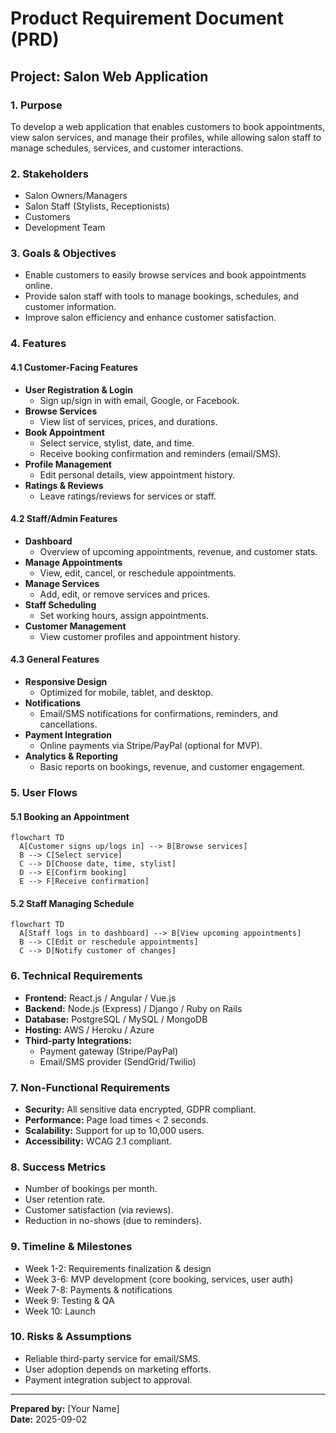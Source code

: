 # Product Requirement Document (PRD)
## Project: Salon Web Application

### 1. Purpose
To develop a web application that enables customers to book appointments, view salon services, and manage their profiles, while allowing salon staff to manage schedules, services, and customer interactions.

### 2. Stakeholders
- Salon Owners/Managers
- Salon Staff (Stylists, Receptionists)
- Customers
- Development Team

### 3. Goals & Objectives
- Enable customers to easily browse services and book appointments online.
- Provide salon staff with tools to manage bookings, schedules, and customer information.
- Improve salon efficiency and enhance customer satisfaction.

### 4. Features

#### 4.1 Customer-Facing Features
- **User Registration & Login**
  - Sign up/sign in with email, Google, or Facebook.
- **Browse Services**
  - View list of services, prices, and durations.
- **Book Appointment**
  - Select service, stylist, date, and time.
  - Receive booking confirmation and reminders (email/SMS).
- **Profile Management**
  - Edit personal details, view appointment history.
- **Ratings & Reviews**
  - Leave ratings/reviews for services or staff.

#### 4.2 Staff/Admin Features
- **Dashboard**
  - Overview of upcoming appointments, revenue, and customer stats.
- **Manage Appointments**
  - View, edit, cancel, or reschedule appointments.
- **Manage Services**
  - Add, edit, or remove services and prices.
- **Staff Scheduling**
  - Set working hours, assign appointments.
- **Customer Management**
  - View customer profiles and appointment history.

#### 4.3 General Features
- **Responsive Design**
  - Optimized for mobile, tablet, and desktop.
- **Notifications**
  - Email/SMS notifications for confirmations, reminders, and cancellations.
- **Payment Integration**
  - Online payments via Stripe/PayPal (optional for MVP).
- **Analytics & Reporting**
  - Basic reports on bookings, revenue, and customer engagement.


### 5. User Flows

#### 5.1 Booking an Appointment
```mermaid
flowchart TD
  A[Customer signs up/logs in] --> B[Browse services]
  B --> C[Select service]
  C --> D[Choose date, time, stylist]
  D --> E[Confirm booking]
  E --> F[Receive confirmation]
```

#### 5.2 Staff Managing Schedule
```mermaid
flowchart TD
  A[Staff logs in to dashboard] --> B[View upcoming appointments]
  B --> C[Edit or reschedule appointments]
  C --> D[Notify customer of changes]
```

### 6. Technical Requirements
- **Frontend:** React.js / Angular / Vue.js
- **Backend:** Node.js (Express) / Django / Ruby on Rails
- **Database:** PostgreSQL / MySQL / MongoDB
- **Hosting:** AWS / Heroku / Azure
- **Third-party Integrations:** 
  - Payment gateway (Stripe/PayPal)
  - Email/SMS provider (SendGrid/Twilio)

### 7. Non-Functional Requirements
- **Security:** All sensitive data encrypted, GDPR compliant.
- **Performance:** Page load times < 2 seconds.
- **Scalability:** Support for up to 10,000 users.
- **Accessibility:** WCAG 2.1 compliant.

### 8. Success Metrics
- Number of bookings per month.
- User retention rate.
- Customer satisfaction (via reviews).
- Reduction in no-shows (due to reminders).

### 9. Timeline & Milestones
- Week 1-2: Requirements finalization & design
- Week 3-6: MVP development (core booking, services, user auth)
- Week 7-8: Payments & notifications
- Week 9: Testing & QA
- Week 10: Launch

### 10. Risks & Assumptions
- Reliable third-party service for email/SMS.
- User adoption depends on marketing efforts.
- Payment integration subject to approval.

---

**Prepared by:** [Your Name]  
**Date:** 2025-09-02